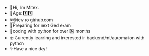 - 👋Hi, I’m Mitex.
- 🙂Age: 1️⃣7️⃣
- 🆕New to github.com
- 📝Preparing for next Ged exam 
- 📑coding with python for over 6️⃣ months
- 🤓 Currently learning and interested in backend/ml/automation with python
- ✨Have a nice day!

<!---
Mitex2k/Mitex2k is a ✨ special ✨ repository because its `README.md` (this file) appears on your GitHub profile.
You can click the Preview link to take a look at your changes.
--->
